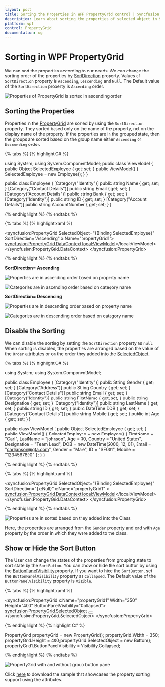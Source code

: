 ```yaml
---
layout: post
title: Sorting the Properties in WPF PropertyGrid control | Syncfusion
description: Learn about sorting the properties of selected object in Syncfusion WPF PropertyGrid control and more details.
platform: wpf
control: PropertyGrid 
documentation: ug
---
```


# Sorting in WPF PropertyGrid

We can sort the properties according to our needs. We can change the sorting order of the properties by [SortDirection](https://help.syncfusion.com/cr/wpf/Syncfusion.PropertyGrid.Wpf~Syncfusion.Windows.PropertyGrid.PropertyGrid~SortDirection.html) property.
Values of `SortDirection` property is `Ascending`, `Descending` and `Null`. The Default value of the `SortDirection` property is `Ascending` order.

![Properties of PropertyGrid is sorted in ascending order](Sorting-Images/Sorting.png)

## Sorting the Properties

Properties in the [PropertyGrid](https://www.syncfusion.com/wpf-ui-controls/propertygrid) are sorted by using the `SortDirection` property. They sorted based only on the name of the property, not on the display name of the property. If the properties are in the grouped state, then the groups are sorted based on the group name either `Ascending` or `Descending` order. 

{% tabs %}
{% highlight C# %}

using System;
using System.ComponentModel;
public class ViewModel {
    public Object SelectedEmployee { get; set; }
    public ViewModel() {
        SelectedEmployee = new Employee();
    }
}

public class Employee
{
    [Category("Identity")]
    public string Name { get; set; }
    [Category("Contact Details")]
    public string Email { get; set; }
    [Category("Account Details")]
    public string Bank { get; set; }     
    [Category("Identity")]
    public string ID { get; set; }
    [Category("Account Details")]
    public string AccountNumber { get; set; }
}
        
{% endhighlight %}
{% endtabs %} 

{% tabs %}
{% highlight xaml %}

<syncfusion:PropertyGrid SelectedObject="{Binding SelectedEmployee}"   
                         SortDirection="Ascending"
                         x:Name="propertyGrid1">
    <syncfusion:PropertyGrid.DataContext>
        <local:ViewModel></local:ViewModel>
    </syncfusion:PropertyGrid.DataContext>
</syncfusion:PropertyGrid>

{% endhighlight %} 
{% endtabs %} 

**SortDirection= Ascending**

![Properties are in ascending order based on property name](Sorting-Images\Properties-AscendingOrder.png)

![Categories are in ascending order based on category name](Sorting-Images\Category-AscendingOrder.png)

**SortDirection= Descending**

![Properties are in descending order based on property name](Sorting-Images\Properties-DescendingOrder.png)

![Categories are in descending order based on category name](Sorting-Images\Category-DescendingOrder.png)

## Disable the Sorting

We can disable the sorting by setting the `SortDirection` property as `null`. When sorting is disabled, the properties are arranged based on the value of the `Order` attributes or on
 the order they added into the [SelectedObject](https://help.syncfusion.com/cr/wpf/Syncfusion.PropertyGrid.Wpf~Syncfusion.Windows.PropertyGrid.PropertyItem~SelectedObject.html).
 
{% tabs %}
{% highlight C# %}

using System;
using System.ComponentModel;

public class Employee {
    [Category("Identity")]
    public String Gender { get; set; }
    [Category("Address")]
    public String Country { get; set; }
    [Category("Contact Details")]
    public string Email { get; set; }
    [Category("Identity")]
    public string FirstName { get; set; }
    public string Designation { get; set; }
    [Category("Identity")]
    public string LastName { get; set; }
    public string ID { get; set; }
    public DateTime DOB { get; set; }
    [Category("Contact Details")]
    public string Mobile { get; set; }
    public int Age { get; set; }
}

public class ViewModel {
    public Object SelectedEmployee { get; set; }
    public ViewModel() {
        SelectedEmployee = new Employee() 
        { 
            FirstName = "Carl",
            LastName = "johnson", 
            Age = 30,
            Country = "United States", 
            Designation = "Team Lead",
            DOB = new DateTime(2000, 12, 01),
            Email = "carljanson@gta.com", 
            Gender = "Male", 
            ID = "SF001", 
            Mobile = "1234567890"
        };
    }
}

{% endhighlight %} 
{% endtabs %}

{% tabs %}
{% highlight xaml %}

<syncfusion:PropertyGrid SelectedObject="{Binding SelectedEmployee}"
                         SortDirection="{x:Null}" x:Name="propertyGrid1" >
    <syncfusion:PropertyGrid.DataContext>
        <local:ViewModel></local:ViewModel>
    </syncfusion:PropertyGrid.DataContext>
</syncfusion:PropertyGrid>

{% endhighlight %} 
{% endtabs %} 

![Properties are in sorted based on they added into the Class](Sorting-Images\Property-Default-Ordering.png)

Here, the properties are arranged from the `Gender` property and end with `Age` property by the order in which they were added to the class. 

## Show or Hide the Sort Button

The User can change the states of the properties from grouping state to sort state by the `SortButton`. You can show or hide the sort button by using the [ButtonPanelVisibility](https://help.syncfusion.com/cr/wpf/Syncfusion.PropertyGrid.Wpf~Syncfusion.Windows.PropertyGrid.PropertyGrid~ButtonPanelVisibility.html) property. If you want to hide the `SortButton`, set the `ButtonPanelVisibility` property as `Collapsed`. The Default value of the `ButtonPanelVisibility` property is `Visible`.

{% tabs %}
{% highlight xaml %}

<syncfusion:PropertyGrid x:Name="propertyGrid1" Width="350" Height="400"
                         ButtonPanelVisibility="Collapsed">
    <syncfusion:PropertyGrid.SelectedObject>
        <Button></Button>
    </syncfusion:PropertyGrid.SelectedObject>
</syncfusion:PropertyGrid>


{% endhighlight %}
{% highlight C# %}

PropertyGrid propertyGrid = new PropertyGrid();
propertyGrid.Width = 350;
propertyGrid.Height = 400;propertyGrid.SelectedObject = new Button();
propertyGrid1.ButtonPanelVisibility = Visibility.Collapsed;

{% endhighlight %}
{% endtabs %}

![PropertyGrid with and without group button panel](Sorting-Images/SortButton_visibility.png)

Click [here](https://github.com/SyncfusionExamples/wpf-property-grid-examples/tree/master/Samples/PropertyGrid-Grouping-Sorting-Ordering) to download the sample that showcases the property sorting support using the attributes.